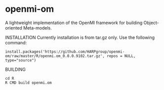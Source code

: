 # openmi-om
A lightweight implementation of the OpenMI framework for building Object-oriented Meta-models.

INSTALLATION
Currently installation is from tar.gz only.  Use the following command:
```
install.packages('https://github.com/HARPgroup/openmi-om/raw/master/R/openmi.om_0.0.0.9102.tar.gz', repos = NULL, type="source")
```

BUILDING
```
cd R
R CMD build openmi.om
```
